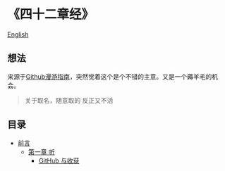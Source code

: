 # 《四十二章经》
[English](./readme_en.md)
## 想法
来源于[Github漫游指南](https://github.com/phodal/github)，突然觉着这个是个不错的主意。又是一个薅羊毛的机会。
> 关于取名，随意取的 反正又不活
## 目录
*   [前言](./_post1.md#前言)
    *   [第一章 听]()
        *   [GitHub 与收获]()
